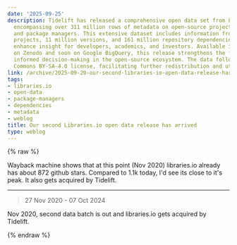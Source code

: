 ```yaml
---
date: '2025-09-25'
description: Tidelift has released a comprehensive open data set from Libraries.io,
  encompassing over 311 million rows of metadata on open-source projects, dependencies,
  and package managers. This extensive dataset includes information from 2.7 million
  projects, 11 million versions, and 161 million repository dependencies, aiming to
  enhance insight for developers, academics, and investors. Available in raw format
  on Zenodo and soon on Google BigQuery, this release strengthens the foundation for
  informed decision-making in the open-source ecosystem. The data follows a Creative
  Commons BY-SA-4.0 license, facilitating further redistribution and utilization.
link: /archive/2025-09-20-our-second-libraries-io-open-data-release-has-arrived
tags:
- libraries.io
- open-data
- package-managers
- dependencies
- metadata
- weblog
title: Our second Libraries.io open data release has arrived
type: weblog
---
```

{% raw %}

Wayback machine shows that at this point (Nov 2020) libraries.io already has about 872 github stars. Compared to 1.1k today, I'd see its close to it's peak. It also gets acquired by Tidelift.

---

> 27 Nov 2020 - 07 Oct 2024

Nov 2020, second data batch is out and libraries.io gets acquired by Tidelift.

{% endraw %}
